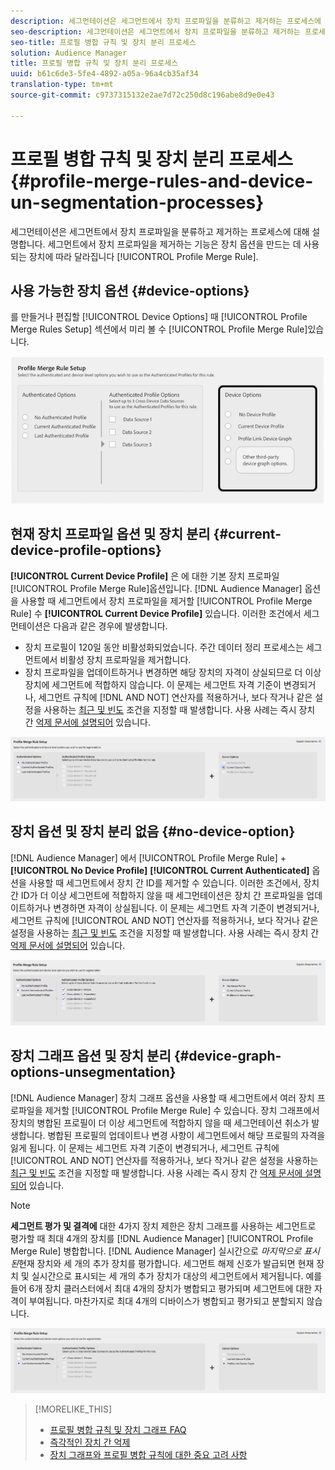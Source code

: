 ```yaml
---
description: 세그먼테이션은 세그먼트에서 장치 프로파일을 분류하고 제거하는 프로세스에 대해 설명합니다. 세그먼트에서 장치 프로파일을 제거하는 기능은 프로필 병합 규칙을 만드는 데 사용되는 장치 옵션에 따라 다릅니다.
seo-description: 세그먼테이션은 세그먼트에서 장치 프로파일을 분류하고 제거하는 프로세스에 대해 설명합니다. 세그먼트에서 장치 프로파일을 제거하는 기능은 프로필 병합 규칙을 만드는 데 사용되는 장치 옵션에 따라 다릅니다.
seo-title: 프로필 병합 규칙 및 장치 분리 프로세스
solution: Audience Manager
title: 프로필 병합 규칙 및 장치 분리 프로세스
uuid: b61c6de3-5fe4-4892-a05a-96a4cb35af34
translation-type: tm+mt
source-git-commit: c9737315132e2ae7d72c250d8c196abe8d9e0e43

---
```



# 프로필 병합 규칙 및 장치 분리 프로세스 {#profile-merge-rules-and-device-un-segmentation-processes}

세그먼테이션은 세그먼트에서 장치 프로파일을 분류하고 제거하는 프로세스에 대해 설명합니다. 세그먼트에서 장치 프로파일을 제거하는 기능은 장치 옵션을 만드는 데 사용되는 장치에 따라 달라집니다 [!UICONTROL Profile Merge Rule].

## 사용 가능한 장치 옵션 {#device-options}

를 만들거나 편집할 [!UICONTROL Device Options] 때 [!UICONTROL Profile Merge Rules Setup] 섹션에서 미리 볼 수 [!UICONTROL Profile Merge Rule]있습니다.

![](assets/merge-rules-options.png)

## 현재 장치 프로파일 옵션 및 장치 분리 {#current-device-profile-options}

**[!UICONTROL Current Device Profile]** 은 에 대한 기본 장치 프로파일 [!UICONTROL Profile Merge Rule]옵션입니다. [!DNL Audience Manager] 옵션을 사용할 때 세그먼트에서 장치 프로파일을 제거할 [!UICONTROL Profile Merge Rule] 수 **[!UICONTROL Current Device Profile]** 있습니다. 이러한 조건에서 세그먼테이션은 다음과 같은 경우에 발생합니다.

* 장치 프로필이 120일 동안 비활성화되었습니다. 주간 데이터 정리 프로세스는 세그먼트에서 비활성 장치 프로파일을 제거합니다.
* 장치 프로파일을 업데이트하거나 변경하면 해당 장치의 자격이 상실되므로 더 이상 장치에 세그먼트에 적합하지 않습니다. 이 문제는 세그먼트 자격 기준이 변경되거나, 세그먼트 규칙에 [!DNL AND NOT] 연산자를 적용하거나, 보다 작거나 같은 설정을 사용하는 [최근 및 빈도](../../features/segments/recency-and-frequency.md) 조건을 지정할 때 발생합니다. 사용 사례는 즉시 장치 간 [억제 문서에 설명되어](../../features/profile-merge-rules/instant-cross-device-suppression.md) 있습니다.

![](assets/single_device_use_case.png)

<!-- 

<p> <span class="keyword"> Audience Manager</span> can remove a device profile from a segment when your <span class="wintitle"> Profile Merge Rule</span> uses the <b><span class="uicontrol"> Current Device Profile</span></b> option. Under these conditions, unsegmentation happens when: </p> 
<p> 
 <ul id="ul_596501272A224228BD330DD56E01D973"> 
  <li id="li_E4FA1A5C722748CD82AE3A49FCBE86F6">The device profile has been inactive for 120-days. A weekly data cleanup process removes inactive device profiles from your segments. </li> 
  <li id="li_DB0CCD28425048D5B35309B8C2C384F9">The device no longer qualifies for a segment because updates or changes to the device profile disqualify it. This happens when segment qualification criteria change, or you apply an AND NOT operator to a segment rule, or specify <a href="../../features/segments/recency-and-frequency.md"> recency and frequency</a> conditions that use the less than/equal to settings. </li> 
 </ul> </p> 
<p style="text-align: center;"> <img src="assets/unsegment3.png" id="image_B55E5A5EB1964AA08C817211006294E1" /> </p>

 -->

## 장치 옵션 및 장치 분리 없음 {#no-device-option}

[!DNL Audience Manager] 에서 [!UICONTROL Profile Merge Rule] + **[!UICONTROL No Device Profile]** **[!UICONTROL Current Authenticated]** 옵션을 사용할 때 세그먼트에서 장치 간 ID를 제거할 수 있습니다. 이러한 조건에서, 장치 간 ID가 더 이상 세그먼트에 적합하지 않을 때 세그먼테이션은 장치 간 프로파일을 업데이트하거나 변경하면 자격이 상실됩니다. 이 문제는 세그먼트 자격 기준이 변경되거나, 세그먼트 규칙에 [!UICONTROL AND NOT] 연산자를 적용하거나, 보다 작거나 같은 설정을 사용하는 [최근 및 빈도](../../features/segments/recency-and-frequency.md) 조건을 지정할 때 발생합니다. 사용 사례는 즉시 장치 간 [억제 문서에 설명되어](../../features/profile-merge-rules/instant-cross-device-suppression.md) 있습니다.

![](assets/no_device_use_case.png)

## 장치 그래프 옵션 및 장치 분리 {#device-graph-options-unsegmentation}

[!DNL Audience Manager] 장치 그래프 옵션을 사용할 때 세그먼트에서 여러 장치 프로파일을 제거할 [!UICONTROL Profile Merge Rule] 수 있습니다. 장치 그래프에서 장치의 병합된 프로필이 더 이상 세그먼트에 적합하지 않을 때 세그먼테이션 취소가 발생합니다. 병합된 프로필의 업데이트나 변경 사항이 세그먼트에서 해당 프로필의 자격을 잃게 됩니다. 이 문제는 세그먼트 자격 기준이 변경되거나, 세그먼트 규칙에 [!UICONTROL AND NOT] 연산자를 적용하거나, 보다 작거나 같은 설정을 사용하는 [최근 및 빈도](../../features/segments/recency-and-frequency.md) 조건을 지정할 때 발생합니다. 사용 사례는 즉시 장치 간 [억제 문서에 설명되어](../../features/profile-merge-rules/instant-cross-device-suppression.md) 있습니다.

>[!NOTE]
>
>**세그먼트 평가 및 결격에** 대한 4가지 장치 제한은 장치 그래프를 사용하는 세그먼트로 평가할 때 최대 4개의 장치를 [!DNL Audience Manager] [!UICONTROL Profile Merge Rule] 병합합니다. [!DNL Audience Manager] 실시간으로 *마지막으로 표시된*&#x200B;현재 장치와 세 개의 추가 장치를 평가합니다. 세그먼트 해제 신호가 발급되면 현재 장치 및 실시간으로 표시되는 세 개의 추가 장치가 대상의 세그먼트에서 제거됩니다. 예를 들어 6개 장치 클러스터에서 최대 4개의 장치가 병합되고 평가되며 세그먼트에 대한 자격이 부여됩니다. 마찬가지로 최대 4개의 디바이스가 병합되고 평가되고 분할되지 않습니다.

![](assets/cross_device_workflow.png)

<!-- 

<p>Currently, <span class="keyword"> Audience Manager</span> <i>cannot </i> remove a device profile from a segment when your <span class="wintitle"> Profile Merge Rule</span> uses a device graph option. This applies to rules created with these <span class="wintitle"> Device Options</span> settings: </p> 
<p> 
 <ul id="ul_0923834C984F464E9AB12FF5A8773214"> 
  <li id="li_731F67B7A07342988B13D7F91ECA5A9E">Profile Link Device Graph. </li> 
  <li id="li_D1EFC6F124124E64A0732DD060F788BE">The <span class="keyword"> Adobe</span> device graph. </li> 
  <li id="li_CFD4189D4488432D92732532D23B30C7">Other third-party device graph options available that are available to you. </li> 
 </ul> </p> 
<p> Unlike the previous case above, using the AND NOT operator or less than/equal to settings won't remove all of the devices from a segment profile. However, you can unsegment device profiles if you create simple segment rules and apply unsegment logic in the destination that receives your data. The following sections walks you through different unsegmentation use cases. </p>

 -->



<!-- 

<p>This workaround shows you how to unsegment with Boolean <span class="wintitle"> AND NOT</span> logic when your <span class="wintitle"> Profile Merge Rule</span> uses a device graph option. This procedure uses separate, simple segments mapped to the same destination. In this case, you apply AND NOT logic on the destination rather than creating rules in Segment Builder. To set up unsegment rules for this use case: </p> 
<p> 
 <ol id="ol_677F0F9E6CB640079D9021DE66819916"> 
  <li id="li_95F898FDFB2D4F5395201FEA2E60A3AF">Create separate, single-trait segments as shown in the following example. <p style="text-align: center;"><img src="assets/unsegment1.png" id="image_9574D599F449482F8475D9AD2B725DE1" /> </p> </li> 
  <li id="li_3A9F6D8B3CBB4F65B9A06EEC3B265158">Map the segments to the same destination. In this case, we're sending these to <span class="keyword"> Media Optimizer</span>. </li> 
  <li id="li_092BB5887D0D4EE4B09F4B1C6703D454">Set AND NOT logic on the destination (<span class="keyword"> Media Optimizer</span>) rather than in <span class="keyword"> Audience Manager</span>. <p style="text-align: center;"><img src="assets/unsegment2.png" id="image_1E707693ABED41129F11F9FBA334DA58" /> </p> </li> 
 </ol> </p> 
<p> If you're not using <span class="keyword"> Media Optimizer</span>, apply AND NOT logic on whatever destination receives these segments. </p>

 -->



<!-- 

<p>This workaround shows you how to unsegment with the < = (less than/equal to) recency and frequency settings when your <span class="wintitle"> Profile Merge Rule</span> uses a device graph option. To set up unsegment rules for this use case: </p> 
<p> 
 <ol id="ol_DCBEE004B9FE40A881E4EC17FAEA50C2"> 
  <li id="li_DB8C1B6D5C5546E68769902A4F367966">Create a segment that contains a single trait and apply a > = (greater than/equal to) recency and frequency rule to the trait. <p style="text-align: center;"><img src="assets/unsegment4.png" id="image_38069E00B8E8435AAD6E4420CC788D1E" /> </p> </li> 
  <li id="li_0DC50960D83B4B27A40F0BC76B944E0B">Map the segment to a destination. In this case, we're sending the segment to <span class="keyword"> Media Optimizer</span>. </li> 
  <li id="li_FC23194A9FE54296914393F8067A6672">Set NOT logic on the destination (<span class="keyword"> Media Optimizer</span>) rather than in <span class="keyword"> Audience Manager</span>. Use NOT logic to exclude all devices that qualify for this segment from your campaign. <p style="text-align: center;"><img src="assets/unsegment5.png" id="image_BE4408DCB12041A191F208CB1807B9E6" /> </p> </li> 
 </ol> </p> 
<p> If you're not using <span class="keyword"> Media Optimizer</span>, apply NOT logic on whatever destination receives these segments. </p>

 -->

>[!MORELIKE_THIS]
>
>* [프로필 병합 규칙 및 장치 그래프 FAQ](../../faq/faq-profile-merge.md)
>* [즉각적인 장치 간 억제](../../features/profile-merge-rules/instant-cross-device-suppression.md)
>* [장치 그래프와 프로필 병합 규칙에 대한 중요 고려 사항](../../features/profile-merge-rules/considerations-pmr-device-graph.md)

